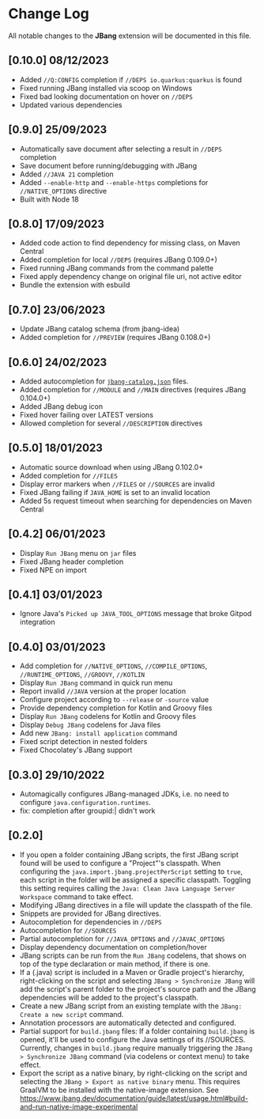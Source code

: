 # Change Log

All notable changes to the **JBang** extension will be documented in this file.

## [0.10.0]  08/12/2023
- Added `//Q:CONFIG` completion if `//DEPS io.quarkus:quarkus` is found
- Fixed running JBang installed via scoop on Windows
- Fixed bad looking documentation on hover on `//DEPS`
- Updated various dependencies

## [0.9.0]  25/09/2023
- Automatically save document after selecting a result in `//DEPS` completion
- Save document before running/debugging with JBang
- Added `//JAVA 21` completion
- Added `--enable-http` and `--enable-https` completions for `//NATIVE_OPTIONS` directive 
- Built with Node 18

## [0.8.0]  17/09/2023
- Added code action to find dependency for missing class, on Maven Central
- Added completion for local `//DEPS` (requires JBang 0.109.0+)
- Fixed running JBang commands from the command palette
- Fixed apply dependency change on original file uri, not active editor
- Bundle the extension with esbuild

## [0.7.0]  23/06/2023
- Update JBang catalog schema (from jbang-idea)
- Added completion for `//PREVIEW` (requires JBang 0.108.0+)


## [0.6.0]  24/02/2023
- Added autocompletion for [`jbang-catalog.json`](https://www.jbang.dev/documentation/guide/latest/alias_catalogs.html) files.
- Added completion for `//MODULE` and `//MAIN` directives (requires JBang 0.104.0+)
- Added JBang debug icon
- Fixed hover failing over LATEST versions
- Allowed completion for several `//DESCRIPTION` directives

## [0.5.0]  18/01/2023
- Automatic source download when using JBang 0.102.0+
- Added completion for `//FILES`
- Display error markers when `//FILES` or `//SOURCES` are invalid
- Fixed JBang failing if `JAVA_HOME` is set to an invalid location
- Added 5s request timeout when searching for dependencies on Maven Central

## [0.4.2]  06/01/2023
- Display `Run JBang` menu on `jar` files
- Fixed JBang header completion
- Fixed NPE on import

## [0.4.1]  03/01/2023
- Ignore Java's `Picked up JAVA_TOOL_OPTIONS` message that broke Gitpod integration

## [0.4.0]  03/01/2023
- Add completion for `//NATIVE_OPTIONS`, `//COMPILE_OPTIONS`, `//RUNTIME_OPTIONS`, `//GROOVY`, `//KOTLIN`
- Display `Run JBang` command in quick run menu
- Report invalid `//JAVA` version at the proper location
- Configure project according to `--release` or `-source` value
- Provide dependency completion for Kotlin and Groovy files
- Display `Run JBang` codelens for Kotlin and Groovy files
- Display `Debug JBang` codelens for Java files
- Add new `JBang: install application` command
- Fixed script detection in nested folders
- Fixed Chocolatey's JBang support 

## [0.3.0]  29/10/2022
- Automagically configures JBang-managed JDKs, i.e. no need to configure `java.configuration.runtimes`.
- fix: completion after groupid:| didn't work

## [0.2.0]

- If you open a folder containing JBang scripts, the first JBang script found will be used to configure a "Project"'s classpath. When configuring the `java.import.jbang.projectPerScript` setting to `true`, each script in the folder will be assigned a specific classpath. Toggling this setting requires calling the `Java: Clean Java Language Server Workspace` command to take effect.
- Modifying JBang directives in a file will update the classpath of the file.
- Snippets are provided for JBang directives.
- Autocompletion for dependencies in `//DEPS` 
- Autocompletion for `//SOURCES` 
- Partial autocompletion for `//JAVA_OPTIONS` and `//JAVAC_OPTIONS` 
- Display dependency documentation on completion/hover
- JBang scripts can be run from the `Run JBang` codelens, that shows on top of the type declaration or main method, if there is one.
- If a (.java) script is included in a Maven or Gradle project's hierarchy, right-clicking on the script and selecting `JBang > Synchronize JBang` will add the script's parent folder to the project's source path and the JBang dependencies will be added to the project's classpath.
- Create a new JBang script from an existing template with the `JBang: Create a new script` command.
- Annotation processors are automatically detected and configured.
- Partial support for `build.jbang` files: If a folder containing `build.jbang` is opened, it'll be used to configure the Java settings of its //SOURCES. Currently, changes in `build.jbang` require manually triggering the `JBang > Synchronize JBang` command (via codelens or context menu) to take effect.
- Export the script as a native binary, by right-clicking on the script and selecting the `JBang > Export as native binary` menu. This requires GraalVM to be installed with the native-image extension. See https://www.jbang.dev/documentation/guide/latest/usage.html#build-and-run-native-image-experimental
